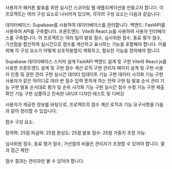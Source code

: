 사용자가 해커톤 발표를 위한 실시간 스코어링 웹 애플리케이션을 만들고자 합니다. 이 프로젝트는 여러 구성 요소로 나뉘어져 있으며, 각각의 구성 요소는 다음과 같습니다:

데이터베이스: Supabase를 사용하여 데이터베이스를 관리합니다.
백엔드: FastAPI를 사용하여 API를 구축합니다.
프론트엔드: Vite와 React.js를 사용하여 사용자 인터페이스를 구축합니다.
이 프로젝트는 여러 팀의 발표 점수, 심사위원 점수, 동료 평가 점수, 가산점을 합산하여 실시간으로 점수를 계산하고 표시하는 기능을 포함해야 합니다. 이를 위해 각 구성 요소가 어떻게 상호작용할지 계획하고, 필요한 기능을 정의해야 합니다.

Supabase 데이터베이스 스키마 설계
FastAPI 백엔드 설계 및 구현
Vite와 React.js를 사용한 프론트엔드 설계 및 구현
점수 계산 로직 구현
관리자 페이지 설계 및 구현
사용자 인증 및 권한 관리 구현
실시간 데이터 업데이트 기능 구현
데이터 시각화 기능 구현
사용자가 같은 아이디로 여러 번 점수 입력 못하게 하는 전략 구현
팀 발표 순서 관리 기능 구현
발표 순서대로 평가 및 순위 시각화 기능 구현
실시간 점수 수정 기능 구현
제출 확인 기능 구현
심플하고 친숙한 UI/UX 디자인
테스트 및 디버깅

사용자가 제공한 정보를 바탕으로, 프로젝트의 점수 계산 로직과 기능 요구사항을 다음과 같이 정리할 수 있습니다:

점수 구성 요소:

창의력: 25점
파급력: 25점
완성도: 25점
발표 점수: 25점
가중치 조정 가능:

심사위원 점수, 동료 평가 점수, 가산점의 비율은 관리자가 조정할 수 있어야 합니다.
결과 접근 제한:

점수 결과는 관리자만 볼 수 있어야 합니다.